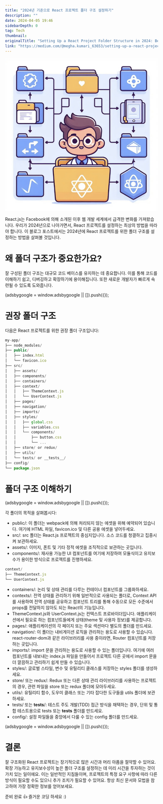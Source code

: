 ```yaml
---
title: "2024년 기준으로 React 프로젝트 폴더 구조 설정하기"
description: ""
date: 2024-04-05 19:46
sidebarDepth: 0
tag: Tech
thumbnail: 
originalTitle: "Setting Up a React Project Folder Structure in 2024: Best Practices"
link: "https://medium.com/@megha.kumari_63653/setting-up-a-react-project-folder-structure-in-2024-best-practices-93c27a49bbfe"
---
```



![SettingUpaReactProjectFolderStructurein2024BestPractices_0](./img/SettingUpaReactProjectFolderStructurein2024BestPractices_0.png)

React.js는 Facebook에 의해 소개된 이후 웹 개발 세계에서 급격한 변화를 가져왔습니다. 우리가 2024년으로 나아가면서, React 프로젝트를 설정하는 최상의 방법을 따라야 합니다. 이 블로그 포스트에서는 2024년에 React 프로젝트를 위한 폴더 구조를 설정하는 방법을 살펴볼 것입니다.

# 왜 폴더 구조가 중요한가요?

잘 구성된 폴더 구조는 대규모 코드 베이스를 유지하는 데 중요합니다. 이를 통해 코드를 이해하기 쉽고, 디버깅하고 확장하기에 용이해집니다. 또한 새로운 개발자가 빠르게 숙련될 수 있도록 도와줍니다.

<!-- ui-log 수평형 -->
<ins class="adsbygoogle"
  style="display:block"
  data-ad-client="ca-pub-4877378276818686"
  data-ad-slot="9743150776"
  data-ad-format="auto"
  data-full-width-responsive="true"></ins>
<component is="script">
(adsbygoogle = window.adsbygoogle || []).push({});
</component>

# 권장 폴더 구조

다음은 React 프로젝트를 위한 권장 폴더 구조입니다:

```js
my-app/
├── node_modules/
├── public/
│   ├── index.html
│   └── favicon.ico
├── src/
│   ├── assets/
│   ├── components/
│   ├── containers/
│   ├── context/
│   │   ├── ThemeContext.js
│   │   └── UserContext.js
│   ├── pages/
│   ├── navigation/
│   ├── imports/
│   ├── styles/
│   │   ├── global.css
│   │   ├── variables.css
│   │   └── components/
│   │       ├── button.css
│   │       └── ...
│   ├── store/ or redux/
│   ├── utils/
│   └── tests/ or __tests__/
├── config/
└── package.json
```

# 폴더 구조 이해하기

<!-- ui-log 수평형 -->
<ins class="adsbygoogle"
  style="display:block"
  data-ad-client="ca-pub-4877378276818686"
  data-ad-slot="9743150776"
  data-ad-format="auto"
  data-full-width-responsive="true"></ins>
<component is="script">
(adsbygoogle = window.adsbygoogle || []).push({});
</component>

각 폴더의 목적을 살펴봅시다:

- public/: 이 폴더는 webpack에 의해 처리되지 않는 에셋을 위해 예약되어 있습니다. 여기에 HTML 파일, favicon.ico 및 다른 공용 에셋을 넣어두세요.
- src/: src 폴더는 React.js 프로젝트의 중심지입니다. 소스 코드를 청결하고 집중시켜 보관하세요.
- assets/: 이미지, 폰트 및 기타 정적 에셋을 조직적으로 보관하는 곳입니다.
- components/: 재사용 가능한 UI 컴포넌트를 여기에 저장하여 모듈식이고 유지보수가 용이한 방식으로 프로젝트를 진행하세요.

```js
context/
├── ThemeContext.js
└── UserContext.js
```

- containers/: 논리 및 상태 관리를 다루는 컨테이너 컴포넌트를 그룹화하세요.
- contexts/: 전역 상태를 관리하기 위해 일반적으로 사용되는 폴더로, Context API를 사용하여 전역 상태를 공유하고 컴포넌트 트리를 통해 수동으로 모든 수준에서 props를 전달하지 않아도 되는 React의 기능입니다.
- ThemeContext.js와 UserContext.js는 컨텍스트 프로바이더입니다. 애플리케이션에서 필요로 하는 컴포넌트들에게 상태(theme 및 사용자 정보)를 제공합니다.
- pages/: 애플리케이션의 각 페이지 또는 주요 섹션마다 별도의 폴더를 만드세요.
- navigation/: 이 폴더는 내비게이션 로직을 관리하는 용도로 사용할 수 있습니다. react-router-dom과 같은 라이브러리를 사용 중이라면, Router 컴포넌트를 저장하는 곳입니다.
- imports/: import 문을 관리하는 용도로 사용할 수 있는 폴더입니다. 여기에 여러 컴포넌트를 내보내는 index.js 파일을 만들어서 프로젝트 다른 곳에서 import 문을 더 깔끔하고 관리하기 쉽게 만들 수 있습니다.
- styles/: 글로벌 스타일, 변수 및 유틸리티 클래스를 저장하는 styles 폴더를 생성하세요.
- store/ 또는 redux/: Redux 또는 다른 상태 관리 라이브러리를 사용하는 프로젝트의 경우, 관련 파일을 store 또는 redux 폴더에 모아두세요.
- utils/: 유틸리티 함수, 도우미 클래스 또는 기타 잡다한 도구들을 utils 폴더에 보관하세요.
- tests/ 또는 __tests__/: 테스트 주도 개발(TDD) 접근 방식을 채택하는 경우, 단위 및 통합 테스트용으로 tests 또는 __tests__ 폴더를 만드세요.
- config/: 설정 파일들을 중앙에서 다룰 수 있는 config 폴더를 만드세요.

<!-- ui-log 수평형 -->
<ins class="adsbygoogle"
  style="display:block"
  data-ad-client="ca-pub-4877378276818686"
  data-ad-slot="9743150776"
  data-ad-format="auto"
  data-full-width-responsive="true"></ins>
<component is="script">
(adsbygoogle = window.adsbygoogle || []).push({});
</component>

# 결론

잘 구조화된 React 프로젝트는 장기적으로 많은 시간과 머리 아픔을 절약할 수 있어요. 확장 가능하고 유지보수성이 높은 폴더 구조를 설정하는 데 미리 시간을 투자하는 것이 가치 있는 일이에요. 이는 일반적인 지침들이며, 프로젝트의 특정 요구 사항에 따라 다른 방식이 필요할 수도 있으니 추가 조치가 필요할 수 있어요. 항상 최신 문서와 모법을 참고하여 가장 정확한 정보를 얻어보세요.

준비 완료 👍 즐거운 코딩 하세요 :)